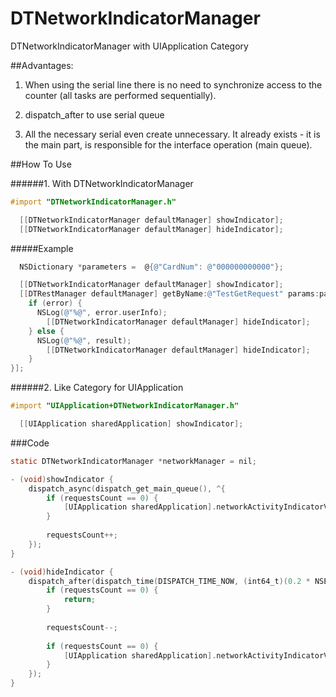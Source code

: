 # DTNetworkIndicatorManager
DTNetworkIndicatorManager with UIApplication Category

##Advantages:

1. When using the serial line there is no need to synchronize access to the counter (all tasks are performed sequentially).

2. dispatch_after to use serial queue

3. All the necessary serial even create unnecessary. It already exists - it is the main part, is responsible for the interface operation (main queue). 

##How To Use

######1. With DTNetworkIndicatorManager

```Objective-c
#import "DTNetworkIndicatorManager.h"
```

```Objective-c
  [[DTNetworkIndicatorManager defaultManager] showIndicator];
  [[DTNetworkIndicatorManager defaultManager] hideIndicator];
```

#####Example

```Objective-C
  NSDictionary *parameters =  @{@"CardNum": @"000000000000"};

  [[DTNetworkIndicatorManager defaultManager] showIndicator];
  [[DTRestManager defaultManager] getByName:@"TestGetRequest" params:parameters success:^(id result, NSError  *error) {
    if (error) {
      NSLog(@"%@", error.userInfo);
        [[DTNetworkIndicatorManager defaultManager] hideIndicator];
    } else {
      NSLog(@"%@", result);
        [[DTNetworkIndicatorManager defaultManager] hideIndicator];
    }
}];
```
######2. Like Category for UIApplication

```Objective-c
#import "UIApplication+DTNetworkIndicatorManager.h"
```

```Objective-c
  [[UIApplication sharedApplication] showIndicator];
```

###Code
```Objective-c
static DTNetworkIndicatorManager *networkManager = nil;

- (void)showIndicator {
    dispatch_async(dispatch_get_main_queue(), ^{
        if (requestsCount == 0) {
            [UIApplication sharedApplication].networkActivityIndicatorVisible = YES;
        }
        
        requestsCount++;
    });
}

- (void)hideIndicator {
    dispatch_after(dispatch_time(DISPATCH_TIME_NOW, (int64_t)(0.2 * NSEC_PER_SEC)), dispatch_get_main_queue(), ^{
        if (requestsCount == 0) {
            return;
        }
        
        requestsCount--;
        
        if (requestsCount == 0) {
            [UIApplication sharedApplication].networkActivityIndicatorVisible = NO;
        }
    });
}

```
